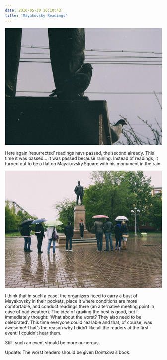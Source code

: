 ```yaml
---
date: 2016-05-30 10:10:43
title: 'Mayakovsky Readings'
---
```


![1](C2qeZqfnoco.jpg)

Here again ‘resurrected’ readings have passed, the second already. This time it was passed… It was
passed because raining. Instead of readings, it turned out to be a flat on Mayakovsky Square with
his monument in the rain.

![2](Xjw762gOpyQ.jpg)

I think that in such a case, the organizers need to carry a bust of Mayakovsky in their pockets,
place it where conditions are more comfortable, and conduct readings there (an alternative meeting
point in case of bad weather). The idea of grading the best is good, but I immediately thought:
‘What about the worst? They also need to be celebrated’. This time everyone could hearable and that,
of course, was awesome! That’s the reason why I didn’t like all the readers at the first event: I
couldn’t hear them.

Still, such an event should be more numerous.

Update: The worst readers should be given Dontsova’s book.
